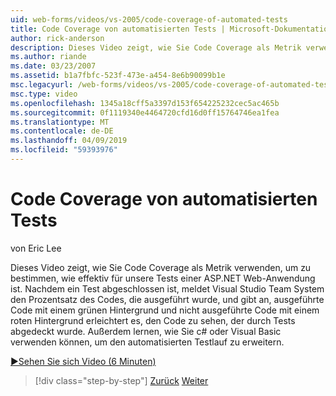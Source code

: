 ```yaml
---
uid: web-forms/videos/vs-2005/code-coverage-of-automated-tests
title: Code Coverage von automatisierten Tests | Microsoft-Dokumentation
author: rick-anderson
description: Dieses Video zeigt, wie Sie Code Coverage als Metrik verwenden, um zu bestimmen, wie effektiv für unsere Tests einer ASP.NET Web-Anwendung ist. Nach einem Test verfügt com über...
ms.author: riande
ms.date: 03/23/2007
ms.assetid: b1a7fbfc-523f-473e-a454-8e6b90099b1e
msc.legacyurl: /web-forms/videos/vs-2005/code-coverage-of-automated-tests
msc.type: video
ms.openlocfilehash: 1345a18cff5a3397d153f654225232cec5ac465b
ms.sourcegitcommit: 0f1119340e4464720cfd16d0ff15764746ea1fea
ms.translationtype: MT
ms.contentlocale: de-DE
ms.lasthandoff: 04/09/2019
ms.locfileid: "59393976"
---
```

# <a name="code-coverage-of-automated-tests"></a>Code Coverage von automatisierten Tests

von Eric Lee

Dieses Video zeigt, wie Sie Code Coverage als Metrik verwenden, um zu bestimmen, wie effektiv für unsere Tests einer ASP.NET Web-Anwendung ist. Nachdem ein Test abgeschlossen ist, meldet Visual Studio Team System den Prozentsatz des Codes, die ausgeführt wurde, und gibt an, ausgeführte Code mit einem grünen Hintergrund und nicht ausgeführte Code mit einem roten Hintergrund erleichtert es, den Code zu sehen, der durch Tests abgedeckt wurde. Außerdem lernen, wie Sie c# oder Visual Basic verwenden können, um den automatisierten Testlauf zu erweitern.

[&#9654;Sehen Sie sich Video (6 Minuten)](https://channel9.msdn.com/Blogs/ASP-NET-Site-Videos/code-coverage-of-automated-tests)

> [!div class="step-by-step"]
> [Zurück](measuring-the-business-value-of-ajax.md)
> [Weiter](custom-extraction-rules-and-coded-web-tests.md)

